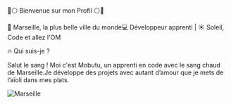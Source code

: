 💙⚪ Bienvenue sur mon Profil ⚪💙

📍 Marseille, la plus belle ville du monde💻 Développeur apprenti | ☀️ Soleil, Code et allez l'OM

🔥 Qui suis-je ?

Salut le sang ! Moi c'est Mobutu, un apprenti en code avec le sang chaud de Marseille.Je développe des projets avec autant d’amour que je mets de l’aïoli dans mes plats.

![Marseille](https://upload.wikimedia.org/wikipedia/commons/thumb/6/68/Logo_OM.svg/1200px-Logo_OM.svg.png)
